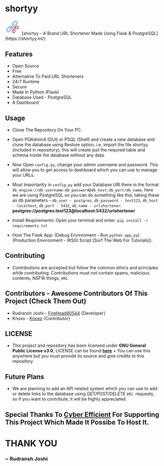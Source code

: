 # shortyy
<img src="/assets/logo.png" width=10% height=10%>
[shortyy - A Brand URL Shortener Made Using Flask & PostgreSQL](https://shortyy.ml/)



## Features
- Open Source
- Free
- Alternative To Paid URL Shorteners
- 24/7 Runtime
- Secure
- Made In Python (Flask)
- Database Used - PostgreSQL
- A Dashboard



## Usage
- Clone The Repository On Your PC.

- Open PGAdmin4 (GUI) or PSQL (Shell) and create a new database and clone the database using Restore option, i.e, import the file shortyy (included in repository), this will create just the required table and schema inside the database without any data.

- Now Open `config.py`, change your admin username and password. This will allow you to get access to dashboard which you can use to manage your URLs. 

- Most Importantly in `config.py` add your Database URI there in the format `db_engine://db_username:db_password@db_host:db_port/db_name`, here we are using PostgreSQL so you can do something like this, taking these as db parameters - `db_user - postgres`, `db_password - test123`, `db_host - localhost`, `db_port - 5432`, `db_name - urlshortener`:
     **postgres://postgres:test123@localhost:5432/urlshortener**
     
- Install Requirements: Open your terminal and enter: `pip install -r requirements.txt`

- Host The Flask App: (Debug Environment - Run `python app.py`) (Production Environment - WSGI Script [Surf The Web For Tutorials]).



## Contributing
- Contributions are accepted but follow the common ethics and principles while contributing. Contributions must not contain spams, malicious contents, NSFW things, etc.



## Contributors - Awesome Contributors Of This Project (Check Them Out)
- Rudransh Joshi - [FireHead90544](https://github.com/FireHead90544) {Developer}
- Knoxo - [Knoxo](https://github.com/Knoxo) {Contributor}


## LICENSE
- This project and repository has been licensed under **GNU General Public License v3.0**, LICENSE can be found **[here](https://github.com/FireHead90544/shortyy/blob/main/LICENSE)** + You can use this anywhere but you must provide its source and give credits to this repository.



## Future Plans
- We are planning to add an API related system which you can use to add or delete links to the database using GET/POST/DELETE etc. requests, so if you want to contribute, it will be highly appreciated.



## Special Thanks To [Cyber Efficient](https://www.cyberefficient.io/) For Supporting This Project Which Made It Possibe To Host It.



# THANK YOU
### ~ Rudransh Joshi
